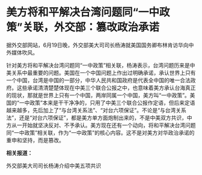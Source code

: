 

# 美方将和平解决台湾问题同“一中政策”关联，外交部：篡改政治承诺

据外交部网站，6月19日晚，外交部美大司司长杨涛就美国国务卿布林肯访华向中外媒体吹风。

针对美方将和平解决台湾问题同“一中政策”相关联，杨涛表示，台湾问题历来是中美关系中最重要的问题。美国在一个中国问题上作出过明确承诺，承认世界上只有一个中国，台湾是中国的一部分，中华人民共和国政府是代表全中国的唯一合法政府。这些承诺清清楚楚体现在中美三个联合公报之中，也意味着美方承认台海真正的现状，那就是世界上只有一个中国，两岸同属一个中国，美方叫“一中政策”。美国的“一中政策”本来是干干净净的，只用了中美三个联合公报作定语，但后来定语越来越多，先后加上了“与台湾关系法”、“对台六项保证”。不论是“与台湾关系法”，还是“对台六项保证”，都是美方单方面炮制出来的，不是中美双方共识，中方从一开始就坚决反对、不予承认。美方现在还有一个动向，将和平解决台湾问题同“一中政策”相关联，作为“一中政策”的核心内容。这不是对美方对华政治承诺的重申和坚持，而是篡改。

**相关报道：**

外交部美大司司长杨涛介绍中美五项共识

